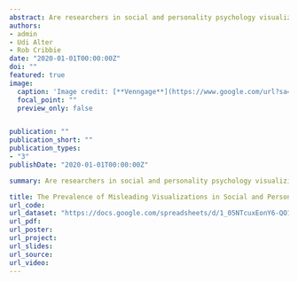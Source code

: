 ```yaml
---
abstract: Are researchers in social and personality psychology visualizing their data in an accurate and honest manner? The purpose of the current research was to examine the prevalence and extent to which visualizations in social and personality psychology were misleading. Every study published in the *Journal of Personality and Social Psychology*, *Personality and Social Psychology Bulletin*, and the *Journal of Experimental Social Psychology* in 2017 and 2018 were evaluated for the prevalence of misleading visualizations, that is, whether or not the full range of possible scale values were displayed on the y-axis, and the magnitude that axes were truncated. Results indicated that 62.08% (*n* = 131) of graphs that displayed a Likert-type variable were misleading. That is, almost two-thirds of visualizations plotted a variable with a truncated axis. Axes were truncated, on average by 48.89% (*SD* = 20.74%). There were also differences by graph type. Line graphs truncated their axes 18.75% more than bar graphs and were 27.47% more likely to have a truncated axis. The argument is made that guidelines and standards should be developed that explicate the importance of displaying the full range of scale values in visualizations of empirical data.
authors:
- admin
- Udi Alter
- Rob Cribbie
date: "2020-01-01T00:00:00Z"
doi: ""
featured: true
image:
  caption: 'Image credit: [**Venngage**](https://www.google.com/url?sa=i&url=https%3A%2F%2Fvenngage.com%2Fblog%2Fmisleading-graphs%2F&psig=AOvVaw1eH4W0BWCc16Ct0qm9SQ1Y&ust=1598476515879000&source=images&cd=vfe&ved=0CAIQjRxqFwoTCMCgx6Wjt-sCFQAAAAAdAAAAABAD)'
  focal_point: ""
  preview_only: false


publication: ""
publication_short: ""
publication_types:
- "3"
publishDate: "2020-01-01T00:00:00Z"

summary: Are researchers in social and personality psychology visualizing their data in an accurate and honest manner? The purpose of the current research was to examine the prevalence and extent to which visualizations in social and personality psychology were misleading.

title: The Prevalence of Misleading Visualizations in Social and Personality Psychology
url_code: 
url_dataset: "https://docs.google.com/spreadsheets/d/1_05NTcuxEonY6-QO1_NELuc3AF5FqzH4Skq1nfMP55M/edit?usp=sharing"
url_pdf: 
url_poster: 
url_project: 
url_slides:
url_source: 
url_video: 
---
```


